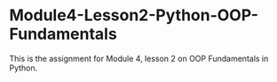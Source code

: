 # Module4-Lesson2-Python-OOP-Fundamentals

This is the assignment for Module 4, lesson 2 on OOP Fundamentals in Python.

